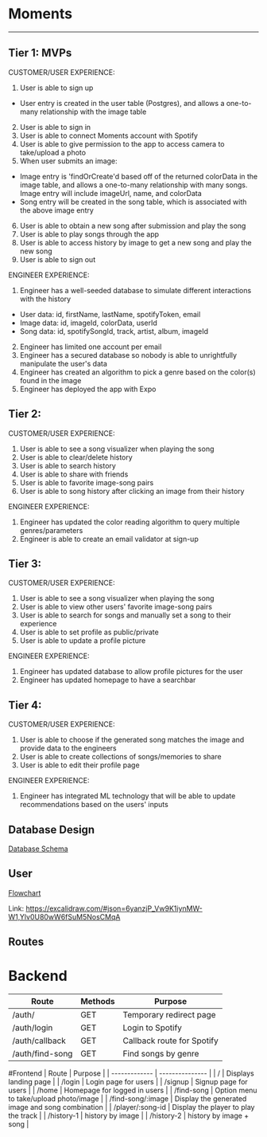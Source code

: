 # Moments
___
## Tier 1: MVPs

CUSTOMER/USER EXPERIENCE:
1. User is able to sign up
  - User entry is created in the user table (Postgres), and allows a one-to-many
  relationship with the image table
2. User is able to sign in
3. User is able to connect Moments account with Spotify
4. User is able to give permission to the app to access camera to take/upload a photo
5. When user submits an image:
  - Image entry is 'findOrCreate'd based off of the returned colorData in the image table,
  and allows a one-to-many relationship with many songs. Image entry will include
  imageUrl, name, and colorData
  - Song entry will be created in the song table, which is associated with the above
  image entry
6. User is able to obtain a new song after submission and play the song
7. User is able to play songs through the app
8. User is able to access history by image to get a new song and play the new song
9. User is able to sign out

ENGINEER EXPERIENCE:
1. Engineer has a well-seeded database to simulate different interactions with the history
  - User data: id, firstName, lastName, spotifyToken, email
  - Image data: id, imageId, colorData, userId
  - Song data: id, spotifySongId, track, artist, album, imageId
2. Engineer has limited one account per email
3. Engineer has a secured database so nobody is able to unrightfully manipulate the user's data
4. Engineer has created an algorithm to pick a genre based on the color(s) found in the image
5. Engineer has deployed the app with Expo

## Tier 2:

CUSTOMER/USER EXPERIENCE:
1. User is able to see a song visualizer when playing the song
2. User is able to clear/delete history
3. User is able to search history
4. User is able to share with friends
5. User is able to favorite image-song pairs
9. User is able to song history after clicking an image from their history

ENGINEER EXPERIENCE:
1. Engineer has updated the color reading algorithm to query multiple genres/parameters
2. Engineer is able to create an email validator at sign-up

## Tier 3:

CUSTOMER/USER EXPERIENCE:
1. User is able to see a song visualizer when playing the song
2. User is able to view other users' favorite image-song pairs
3. User is able to search for songs and manually set a song to their experience
4. User is able to set profile as public/private
5. User is able to update a profile picture

ENGINEER EXPERIENCE:
1. Engineer has updated database to allow profile pictures for the user
2. Engineer has updated homepage to have a searchbar


## Tier 4:

CUSTOMER/USER EXPERIENCE:
1. User is able to choose if the generated song matches the image and provide data to the engineers
2. User is able to create collections of songs/memories to share
3. User is able to edit their profile page

ENGINEER EXPERIENCE:
1. Engineer has integrated ML technology that will be able to update recommendations
based on the users' inputs

## Database Design
[Database Schema](https://i.imgur.com/KdJl0G2.png)

## User
[Flowchart](https://i.imgur.com/JajBPWL.png)

Link: https://excalidraw.com/#json=6yanzjP_Vw9K1iynMW-W1,Ylv0U80wW6fSuM5NosCMqA


## Routes

# Backend
|   Route       |   Methods   |   Purpose       |
| ------------- | ----------- | --------------- |
| /auth/        | GET         | Temporary redirect page |
| /auth/login   | GET         | Login to Spotify |
| /auth/callback | GET        | Callback route for Spotify |
| /auth/find-song | GET       | Find songs by genre |

#Frontend
|   Route       |   Purpose       |
| ------------- | --------------- |
| /             | Displays landing page |
| /login        | Login page for users |
| /signup       | Signup page for users |
| /home         | Homepage for logged in users |
| /find-song    | Option menu to take/upload photo/image |
| /find-song/:image | Display the generated image and song combination |
| /player/:song-id | Display the player to play the track |
| /history-1    | history by image |
| /history-2    | history by image + song |
